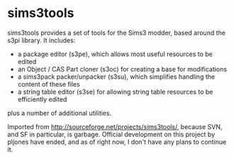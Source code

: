 # sims3tools
sims3tools provides a set of tools for the Sims3 modder, based around the s3pi library. It includes:
* a package editor (s3pe), which allows most useful resources to be edited
* an Object / CAS Part cloner (s3oc) for creating a base for modifications
* a sims3pack packer/unpacker (s3su), which simplifies handling the content of these files
* a string table editor (s3se) for allowing string table resources to be efficiently edited

plus a number of additional utilities.

Imported from http://sourceforge.net/projects/sims3tools/, because SVN, and SF in particular, is garbage. Official development on this project by pljones have ended, and as of right now, I don't have any plans to continue it.
